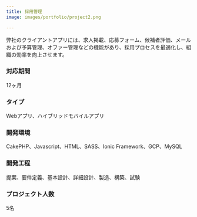 ```yaml
---
title: 採用管理
image: images/portfolio/project2.png

---
```

弊社のクライアントアプリには、求人掲載、応募フォーム、候補者評価、メールおよび予算管理、オファー管理などの機能があり、採用プロセスを最適化し、組織の効率を向上させます。

### 対応期間
12ヶ月

### タイプ
Webアプリ、ハイブリッドモバイルアプリ

### 開発環境
CakePHP、Javascript、HTML、SASS、Ionic Framework、GCP、MySQL

### 開発工程
提案、要件定義、基本設計、詳細設計、製造、構築、試験

### プロジェクト人数
5名
